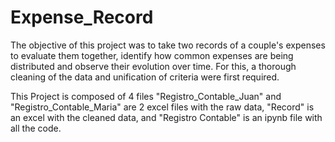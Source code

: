 # Expense_Record
The objective of this project was to take two records of a couple's expenses to evaluate them together, identify how common expenses are being distributed and observe their evolution over time. For this, a thorough cleaning of the data and unification of criteria were first required.

This Project is composed of 4 files "Registro_Contable_Juan" and "Registro_Contable_Maria" are 2 excel files with the raw data, "Record" is an excel with the cleaned data, and "Registro Contable" is an ipynb file with all the code.
